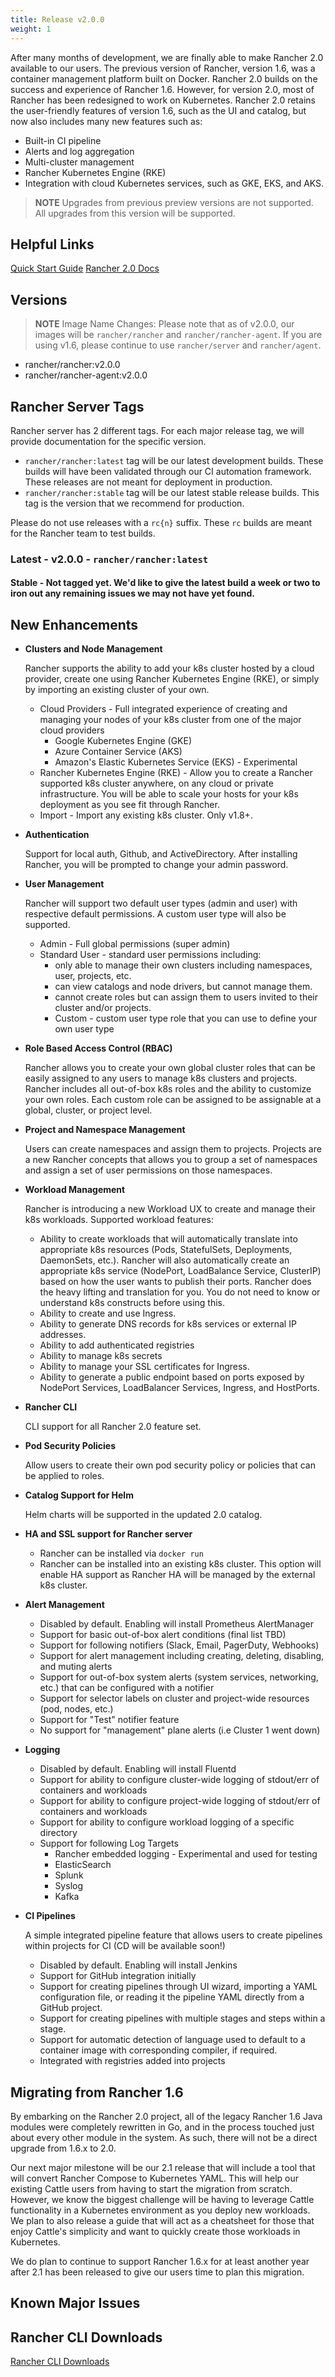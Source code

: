 ```yaml
---
title: Release v2.0.0
weight: 1
---
```


After many months of development, we are finally able to make Rancher 2.0 available to our users.  The previous version of Rancher, version 1.6, was a container management platform built on Docker. Rancher 2.0 builds on the success and experience of Rancher 1.6.  However, for version 2.0, most of Rancher has been redesigned to work on Kubernetes. Rancher 2.0 retains the user-friendly features of version 1.6, such as the UI and catalog, but now also includes many new features such as:

- Built-in CI pipeline
- Alerts and log aggregation
- Multi-cluster management
- Rancher Kubernetes Engine (RKE)
- Integration with cloud Kubernetes services, such as GKE, EKS, and AKS.

> **NOTE** Upgrades from previous preview versions are not supported.  All upgrades from this version will be supported.

## Helpful Links

[Quick Start Guide](https://rancher.com/docs/rancher/v2.x/en/quick-start-guide/)
[Rancher 2.0 Docs](https://rancher.com/docs/rancher/v2.x/en/)

## Versions

> **NOTE** Image Name Changes: Please note that as of v2.0.0, our images will be `rancher/rancher` and `rancher/rancher-agent`. If you are using v1.6, please continue to use `rancher/server` and `rancher/agent`.

- rancher/rancher:v2.0.0
- rancher/rancher-agent:v2.0.0

## Rancher Server Tags

Rancher server has 2 different tags. For each major release tag, we will provide documentation for the specific version.

- `rancher/rancher:latest` tag will be our latest development builds. These builds will have been validated through our CI automation framework. These releases are not meant for deployment in production.
- `rancher/rancher:stable` tag will be our latest stable release builds. This tag is the version that we recommend for production.  

Please do not use releases with a `rc{n}` suffix. These `rc` builds are meant for the Rancher team to test builds.

### Latest - v2.0.0 - `rancher/rancher:latest`

#### Stable - Not tagged yet.  We'd like to give the latest build a week or two to iron out any remaining issues we may not have yet found.

## New Enhancements

- **Clusters and Node Management**
  
  Rancher supports the ability to add your k8s cluster hosted by a cloud provider, create one using Rancher Kubernetes Engine (RKE), or simply by importing an existing cluster of your own.
  - Cloud Providers - Full integrated experience of creating and managing your nodes of your k8s cluster from one of the major cloud providers
    - Google Kubernetes Engine (GKE)
    - Azure Container Service (AKS)
    - Amazon's Elastic Kubernetes Service (EKS) - Experimental
  - Rancher Kubernetes Engine (RKE) - Allow you to create a Rancher supported k8s cluster anywhere, on any cloud or private infrastructure.  You will be able to scale your hosts for your k8s deployment as you see fit through Rancher.
  - Import - Import any existing k8s cluster.  Only v1.8+.

- **Authentication**

  Support for local auth, Github, and ActiveDirectory.  After installing Rancher, you will be prompted to change your admin password.

- **User Management**

  Rancher will support two default user types (admin and user) with respective default permissions.  A custom user type will also be supported.
  - Admin - Full global permissions (super admin)
  - Standard User - standard user permissions including:
    - only able to manage their own clusters including namespaces, user, projects, etc.
    - can view catalogs and node drivers, but cannot manage them.
    - cannot create roles but can assign them to users invited to their cluster and/or projects.
    - Custom - custom user type role that you can use to define your own user type

- **Role Based Access Control (RBAC)**
  
  Rancher allows you to create your own global cluster roles that can be easily assigned to any users to manage k8s clusters and projects.  Rancher includes all out-of-box k8s roles and the ability to customize your own roles.  Each custom role can be assigned to be assignable at a global, cluster, or project level.

- **Project and Namespace Management**

  Users can create namespaces and assign them to projects.  Projects are a new Rancher concepts that allows you to group a set of namespaces and assign a set of user permissions on those namespaces.

- **Workload Management**
  
  Rancher is introducing a new Workload UX to create and manage their k8s workloads.  Supported workload features:
  
  - Ability to create workloads that will automatically translate into appropriate k8s resources (Pods, StatefulSets, Deployments, DaemonSets, etc.).  Rancher will also automatically create an appropriate k8s service (NodePort, LoadBalance Service, ClusterIP) based on how the user wants to publish their ports.  Rancher does the heavy lifting and translation for you.  You do not need to know or understand k8s constructs before using this.
  - Ability to create and use Ingress.
  - Ability to generate DNS records for k8s services or external IP addresses.
  - Ability to add authenticated registries
  - Ability to manage k8s secrets
  - Ability to manage your SSL certificates for Ingress.
  - Ability to generate a public endpoint based on ports exposed by NodePort Services, LoadBalancer Services, Ingress, and HostPorts.

- **Rancher CLI**
  
  CLI support for all Rancher 2.0 feature set.

- **Pod Security Policies**
  
  Allow users to create their own pod security policy or policies that can be applied to roles.

- **Catalog Support for Helm**
  
  Helm charts will be supported in the updated 2.0 catalog.

- **HA and SSL support for Rancher server**

  - Rancher can be installed via `docker run`
  - Rancher can be installed into an existing k8s cluster.  This option will enable HA support as Rancher HA will be managed by the external k8s cluster.

- **Alert Management**

  - Disabled by default.  Enabling will install Prometheus AlertManager
  - Support for basic out-of-box alert conditions (final list TBD)
  - Support for following notifiers (Slack, Email, PagerDuty, Webhooks)
  - Support for alert management including creating, deleting, disabling, and muting alerts
  - Support for out-of-box system alerts (system services, networking, etc.) that can be configured with a notifier
  - Support for selector labels on cluster and project-wide resources (pod, nodes, etc.)
  - Support for "Test" notifier feature
  - No support for "management" plane alerts (i.e Cluster 1 went down)

- **Logging**

  - Disabled by default.  Enabling will install Fluentd
  - Support for ability to configure cluster-wide logging of stdout/err of containers and workloads
  - Support for ability to configure project-wide logging of stdout/err of containers and workloads
  - Support for ability to configure workload logging of a specific directory
  - Support for following Log Targets
    - Rancher embedded logging - Experimental and used for testing 
    - ElasticSearch
    - Splunk
    - Syslog
    - Kafka

- **CI Pipelines**
  
  A simple integrated pipeline feature that allows users to create pipelines within projects for CI (CD will be available soon!)
  - Disabled by default.  Enabling will install Jenkins
  - Support for GitHub integration initially
  - Support for creating pipelines through UI wizard, importing a YAML configuration file, or reading it the pipeline YAML directly from a GitHub project.
  - Support for creating pipelines with multiple stages and steps within a stage.
  - Support for automatic detection of language used to default to a container image with corresponding compiler, if required.
  - Integrated with registries added into projects

## Migrating from Rancher 1.6

By embarking on the Rancher 2.0 project, all of the legacy Rancher 1.6 Java modules were completely rewritten in Go, and in the process touched just about every other module in the system. As such, there will not be a direct upgrade  from 1.6.x to 2.0.  

Our next major milestone will be our 2.1 release that will include a tool that will convert Rancher Compose to Kubernetes YAML.  This will help our existing Cattle users from having to start the migration from scratch.  However, we know the biggest challenge will be having to leverage Cattle functionality in a Kubernetes environment as you deploy new workloads.  We plan to also release a guide that will act as a cheatsheet for those that enjoy Cattle's simplicity and want to quickly create those workloads in Kubernetes. 

We do plan to continue to support Rancher 1.6.x for at least another year after 2.1 has been released to give our users time to plan this migration.

## Known Major Issues

## Rancher CLI Downloads

[Rancher CLI Downloads](https://github.com/rancher/cli/releases/tag/v2.0.0)